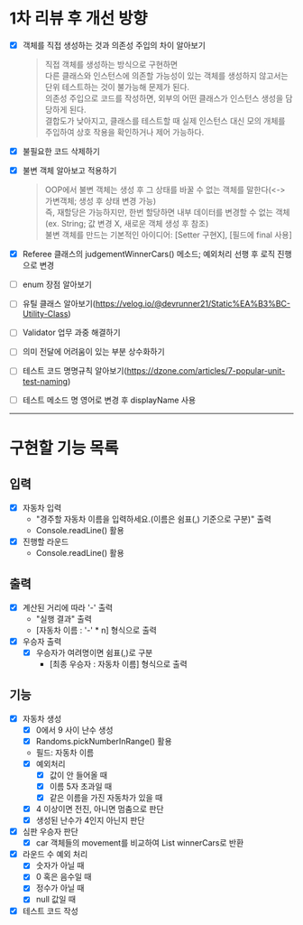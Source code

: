 # 1차 리뷰 후 개선 방향
- [x] 객체를 직접 생성하는 것과 의존성 주입의 차이 알아보기  
  > 직접 객체를 생성하는 방식으로 구현하면  
  >다른 클래스와 인스턴스에 의존할 가능성이 있는 객체를 생성하지 않고서는 단위 테스트하는 것이 불가능해 문제가 된다.  
  >의존성 주입으로 코드를 작성하면, 외부의 어떤 클래스가 인스턴스 생성을 담당하게 된다.  
  >결합도가 낮아지고, 클래스를 테스트할 때 실제 인스턴스 대신 모의 개체를 주입하여 상호 작용을 확인하거나 제어 가능하다.

- [x] 불필요한 코드 삭제하기
- [x] 불변 객체 알아보고 적용하기
  > OOP에서 불변 객체는 생성 후 그 상태를 바꿀 수 없는 객체를 말한다(<-> 가변객체; 생성 후 상태 변경 가능)  
  > 즉, 재할당은 가능하지만, 한번 할당하면 내부 데이터를 변경할 수 없는 객체(ex. String; 값 변경 X, 새로운 객체 생성 후 참조)  
  > 불변 객체를 만드는 기본적인 아이디어: [Setter 구현X], [필드에 final 사용]

- [x] Referee 클래스의 judgementWinnerCars() 메소드; 예외처리 선행 후 로직 진행으로 변경
- [ ] enum 장점 알아보기
- [ ] 유틸 클래스 알아보기(https://velog.io/@devrunner21/Static%EA%B3%BC-Utility-Class)
- [ ] Validator 업무 과중 해결하기
- [ ] 의미 전달에 어려움이 있는 부분 상수화하기
- [ ] 테스트 코드 명명규칙 알아보기(https://dzone.com/articles/7-popular-unit-test-naming)
- [ ] 테스트 메소드 명 영어로 변경 후 displayName 사용

---
# 구현할 기능 목록 

## 입력
- [x] 자동차 입력
  - "경주할 자동차 이름을 입력하세요.(이름은 쉼표(,) 기준으로 구분)" 출력
  - Console.readLine() 활용
- [x] 진행할 라운드
  - Console.readLine() 활용

## 출력
- [x] 계산된 거리에 따라 '-' 출력
  - "실행 결과" 출력
  - [자동차 이름 : '-' * n] 형식으로 출력  
- [x] 우승자 출력
  - [x] 우승자가 여려명이면 쉼표(,)로 구분
    - [최종 우승자 : 자동차 이름] 형식으로 출력 

## 기능
- [x] 자동차 생성
  - [x] 0에서 9 사이 난수 생성
  - [x] Randoms.pickNumberInRange() 활용
  - 필드: 자동차 이름
  - [x] 예외처리
    - [x] 값이 안 들어올 때
    - [x] 이름 5자 초과일 때
    - [x] 같은 이름을 가진 자동차가 있을 때
  - [x] 4 이상이면 전진, 아니면 멈춤으로 판단
  - [x] 생성된 난수가 4인지 아닌지 판단
- [x] 심판 우승자 판단
  - [x] car 객체들의 movement를 비교하여 List<Car> winnerCars로 반환
- [x] 라운드 수 예외 처리
  - [x] 숫자가 아닐 때
  - [x] 0 혹은 음수일 때
  - [x] 정수가 아닐 때
  - [x] null 값일 때
- [x] 테스트 코드 작성
